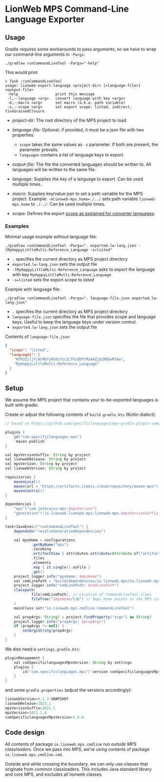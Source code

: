 # LionWeb MPS Command-Line Language Exporter

## Usage
Gradle requires some workarounds to pass arguments, so we have to wrap our command-line arguments in `-Pargs`:

```shell
./gradlew runCommandLineTool -Pargs="-help"
```

This would print

```
> Task :runCommandLineTool
usage: lionweb-export-language <project-dir> [<language-file>] <output-file>
 -help                 print this message
 -l,--language <arg>   convert language with key <args>
 -m,--macro <arg>      set macro (a.k.a. path variable)
 -s,--scope <arg>      set export scope: listed, indirect, fineGrainedClosure
```

* _project-dir:_ The root directory of the MPS project to load.

* _language-file:_ Optional; if provided, it must be a json file with two properties:
  * `scope` takes the same values as `-s` parameter. If both are present, the parameter prevails.
  * `languages` contains a list of language keys to export.

* _output-file:_ The file the converted languages should be written to.
  All languages will be written to the same file.
  
* _language:_ Supplies the key of a language to export.
  Can be used multiple times.
  
* _macro:_ Supplies key/value pair to set a path variable for the MPS project.
  Example: `-mlionweb-mps.home=./../` sets path variable `lionweb-mps.home` to `./../`.
  Can be used multiple times.

* _scope:_ Defines the export [scope as explained for converter languages](../../docs/reference/converter-lang.adoc#language-json-export).

### Examples

Minimal usage example without language file:
```shell
./gradlew runCommandLineTool -Pargs=". exported.lw-lang.json -lMyHappyLittleMulti-Reference_Language -s=listed"
```
* `.` specifies the current directory as MPS project directory
* `exported.lw-lang.json` sets the output file
* `-lMyHappyLittleMulti-Reference_Language` asks to export the language with key `MyHappyLittleMulti-Reference_Language`
* `-s=listed` sets the export scope to _listed_

Example with language file:

```shell
./gradlew runCommandLineTool -Pargs=". language-file.json exported.lw-lang.json"
```
* `.` specifies the current directory as MPS project directory
* `language-file.json` specifies the file that provides scope and language keys.
  Useful to keep the language keys under version control.
* `exported.lw-lang.json` sets the output file

Contents of `language-file.json`:
```json
{
  "scope": "listed",
  "languages": [
    "NTM3ZjljYjAtMGYyNS0zYzc2LThiODYtMzA4ZjQ1MDEwMTAw",
    "MyHappyLittleMulti-Reference_Language"
  ]
}
```


## Setup
We assume the MPS project that contains your to-be-exported languages is built with gradle.

Create or adjust the following contents of `build.gradle.kts` (Kotlin dialect):

```gradle
// based on https://github.com/specificlanguages/mps-gradle-plugin-sample

plugins {
    id("com.specificlanguages.mps")
    `maven-publish`
}

val mpsVersionSuffix: String by project
val lionwebRelease: String by project
val mpsVersion: String by project
val lionwebVersion: String by project

repositories {
    mavenLocal()
    maven(url = "https://artifacts.itemis.cloud/repository/maven-mps")
    mavenCentral()
}

dependencies {
    "mps"("com.jetbrains:mps:$mpsVersion")
    "generation"("io.lionweb.lionweb-mps:lionweb-mps-$mpsVersionSuffix-lw$lionwebRelease:$lionwebVersion")
}

task<JavaExec>("runCommandLineTool") {
    dependsOn("resolveGenerationDependencies")

    val mpsHome = configurations
            .getByName("mps")
            .incoming
            .artifactView { attributes.attribute(Attribute.of("artifactType", String::class.java), "unzipped-mps-distribution") }
            .files
            .elements
            .map { it.single().asFile }
            .get()
    project.logger.info("mpsHome: $mpsHome")
    val cmdLinePath = "build/dependencies/io.lionweb.mps/io.lionweb.mps.cmdline/languages/lionweb-mps.cmdline/io.lionweb.mps.cmdline.jar"
    project.logger.info("cmdLinePath: $cmdLinePath")
    classpath(
            file(cmdLinePath), // Location of CommandLineTool.class
            fileTree("$mpsHome/lib") // $mps_home points to the MPS installation
    )
    mainClass.set("io.lionweb.mps.cmdline.CommandLineTool")

    val propArgs: String? = project.findProperty("args") as String?
    project.logger.info("propArgs: $propArgs")
    if (propArgs != null) {
        setArgsString(propArgs)
    }
}
```

We also need a `settings.gradle.kts`:
```gradle
pluginManagement {
    val comSpecificlanguagesMpsVersion: String by settings
    plugins {
        id("com.specificlanguages.mps") version comSpecificlanguagesMpsVersion
    }
}
```

and some `gradle.properties` (adjust the versions accordingly):
```gradle
lionwebVersion=0.2.3-SNAPSHOT
lionwebRelease=2023.1
mpsVersionSuffix=2021.1
mpsVersion=2021.1.4
comSpecificlanguagesMpsVersion=1.6.0
```


## Code design

All contents of package `io.lionweb.mps.cmdline` run _outside MPS classloaders_.
Once we pass _into MPS_, we're using contents of package `io.lionweb.mps.cmdline.cmd`.

Outside and while crossing the boundary, we can only use classes that originate from _common_ classloaders.
This includes Java standard library and core MPS, and excludes all lionweb classes.